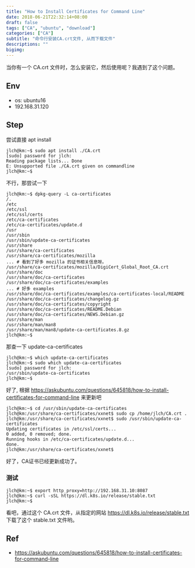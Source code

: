 ```yaml
---
title: "How to Install Certificates for Command Line"
date: 2018-06-21T22:32:14+08:00
draft: false
tags: ["CA", "ubuntu", "download"]
categories: ["CA"]
subtitle: "命令行安装CA.crt文件, 从而下载文件"
descriptions: ""
bigimg:
---
```


当你有一个 CA.crt 文件时，怎么安装它，然后使用呢？我遇到了这个问题。

## Env

- os: ubuntu16
- 192.168.31.120

## Step

尝试直接 apt install

    jlch@km:~$ sudo apt install ./CA.crt
    [sudo] password for jlch:
    Reading package lists... Done
    E: Unsupported file ./CA.crt given on commandline
    jlch@km:~$

不行，那尝试一下

    jlch@km:~$ dpkg-query -L ca-certificates
    /.
    /etc
    /etc/ssl
    /etc/ssl/certs
    /etc/ca-certificates
    /etc/ca-certificates/update.d
    /usr
    /usr/sbin
    /usr/sbin/update-ca-certificates
    /usr/share
    /usr/share/ca-certificates
    /usr/share/ca-certificates/mozilla
    ... # 看到了好多 mozilla 的证书相关信息呀。
    /usr/share/ca-certificates/mozilla/DigiCert_Global_Root_CA.crt
    /usr/share/doc
    /usr/share/doc/ca-certificates
    /usr/share/doc/ca-certificates/examples
    ... # 好多 examples
    /usr/share/doc/ca-certificates/examples/ca-certificates-local/README
    /usr/share/doc/ca-certificates/changelog.gz
    /usr/share/doc/ca-certificates/copyright
    /usr/share/doc/ca-certificates/README.Debian
    /usr/share/doc/ca-certificates/NEWS.Debian.gz
    /usr/share/man
    /usr/share/man/man8
    /usr/share/man/man8/update-ca-certificates.8.gz
    jlch@km:~$

那查一下 update-ca-certificates

    jlch@km:~$ which update-ca-certificates
    jlch@km:~$ sudo which update-ca-certificates
    [sudo] password for jlch:
    /usr/sbin/update-ca-certificates
    jlch@km:~$

好了, 根据
<https://askubuntu.com/questions/645818/how-to-install-certificates-for-command-line>
来更新吧

    jlch@km:~$ cd /usr/sbin/update-ca-certificates
    jlch@km:/usr/share/ca-certificates/xxnet$ sudo cp /home/jlch/CA.crt .
    jlch@km:/usr/share/ca-certificates/xxnet$ sudo /usr/sbin/update-ca-certificates
    Updating certificates in /etc/ssl/certs...
    0 added, 0 removed; done.
    Running hooks in /etc/ca-certificates/update.d...
    done.
    jlch@km:/usr/share/ca-certificates/xxnet$

好了，CA证书已经更新成功了。

### 测试

    jlch@km:~$ export http_proxy=http://192.168.31.10:8087
    jlch@km:~$ curl -sSL https://dl.k8s.io/release/stable.txt
    jlch@km:~$

看吧，通过这个 CA.crt 文件，从指定的网站 https://dl.k8s.io/release/stable.txt 下载了这个 stable.txt 文件哟。

## Ref

- https://askubuntu.com/questions/645818/how-to-install-certificates-for-command-line